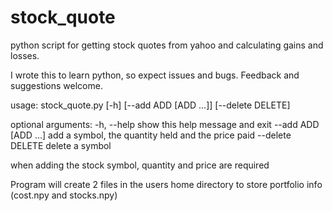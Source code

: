 # stock_quote
python script for getting stock quotes from yahoo and calculating gains and losses.

I wrote this to learn python, so expect issues and bugs. Feedback and suggestions welcome.

usage: stock_quote.py [-h] [--add ADD [ADD ...]] [--delete DELETE]

optional arguments:
  -h, --help           show this help message and exit
  --add ADD [ADD ...]  add a symbol, the quantity held and the price paid
  --delete DELETE      delete a symbol
  
  
when adding the stock symbol, quantity and price are required

Program will create 2 files in the users home directory to store portfolio info (cost.npy and stocks.npy)
